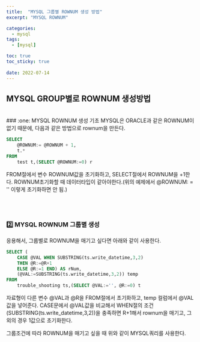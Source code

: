 ```yaml
---
title:  "MYSQL 그룹별 ROWNUM 생성 방법"
excerpt: "MYSQL ROWNUM"

categories: 
  - mysql
tags:
  - [mysql]

toc: true
toc_sticky: true
 
date: 2022-07-14
---
```


## MYSQL GROUP별로 ROWNUM 생성방법
<br>
### :one: MYSQL ROWNUM 생성 기초
MYSQL은 ORACLE과 같은 ROWNUM이 없기 때문에, 다음과 같은 방법으로 rownum을 만든다.

```sql
SELECT
    @ROWNUM:= @ROWNUM + 1,
    t.*
FROM
    test t,(SELECT @ROWNUM:=0) r
```
FROM절에서 변수 ROWNUM값을 초기화하고, SELECT절에서 ROWNUM을 +1한다. ROWNUM초기화할 때 데이터타입이 같아야한다.(위의 예제에서 @ROWNUM: = '' 이렇게 초기화하면 안 됨.)


<br><br>
### :two: MYSQL ROWNUM 그룹별 생성 
응용해서, 그룹별로 ROWNUM을 매기고 싶다면 아래와 같이 사용한다.

```SQL
SELECT (
    CASE @VAL WHEN SUBSTRING(ts.write_datetime,3,2)
    THEN @R:=@R+1 
    ELSE @R:=1 END) AS rNum,
    (@VAL:=SUBSTRING(ts.write_datetime,3,2)) temp
FROM
    trouble_shooting ts,(SELECT @VAL:='', @R:=0) t
```
자료형이 다른 변수 @VAL과 @R을 FROM절에서 초기화하고, temp 컬럼에서 @VAL값을 넣어준다. CASE문에서 @VAL값을 비교해서 WHEN절의 조건(SUBSTRING(ts.write_datetime,3,2))을 충족하면 R+1해서 rownum을 매기고, 그외의 경우 1값으로 초기화한다. 

그룹조건에 따라 ROWNUM을 매기고 싶을 때 위와 같이 MYSQL쿼리를 사용한다.








